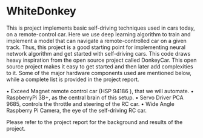 # WhiteDonkey
This is project implements basic self-driving techniques used in cars today, on a remote-control car.  Here we use deep learning algorithm to train and implement a model that can navigate a remote-controlled car on a given track. Thus, this project is a good starting point for implementing neural network algorithm and get started with self-driving cars. 
This code draws heavy inspiration from the open source project called DonkeyCar. This open source project makes it easy to get started and then later add complexities to it. 
Some of the major hardware components used are mentioned below, while a complete list is provided in the project report.

•	Exceed Magnet remote control car (HSP 94186 ), that we will automate.
•	RaspberryPi 3B+, as the central brain of this setup.
•	Servo Driver PCA 9685, controls the throttle and steering of the RC car.
•	Wide Angle Raspberry Pi Camera, the eye of the self-driving RC car.

Please refer to the project report for the background and results of the project.
